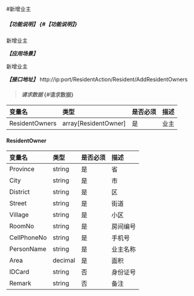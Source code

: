 #新增业主

##### _【功能说明】_ {#【功能说明】}

新增业主

_**【应用场景】**_

新增业主

_**【接口地址】**_
http://ip:port/ResidentAction/Resident/AddResidentOwners



> #### _请求数据_ {#请求数据}

| 变量名 | 类型 | 是否必须 | 描述 |
| :--- | :--- | :--- | :--- |
| ResidentOwners| array[ResidentOwner] | 是 |业主|


 #### ResidentOwner

| 变量名 | 类型 | 是否必须 | 描述 |
| :--- | :--- | :--- | :--- |
| Province | string | 是 | 省 |
| City | string | 是 | 市 |
| District | string | 是 | 区 |
| Street | string | 是 | 街道|
| Village | string | 是 | 小区|
| RoomNo | string | 是 | 房间编号 |
| CellPhoneNo| string | 是 | 手机号 |
| PersonName| string | 是 | 业主名称 |
| Area| decimal| 是 | 面积 |
| IDCard| string | 否 | 身份证号 |
| Remark| string | 否 |备注|





